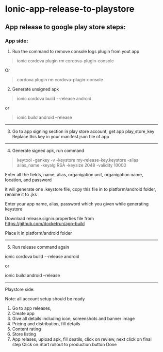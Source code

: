 # Ionic-app-release-to-playstore

## App release to google play store steps:

### App side:

1.	Run the command to remove console logs plugin from yout app

> ionic cordova plugin rm cordova-plugin-console

Or

> cordova plugin rm cordova-plugin-console

2.	Generate unsigned apk

> ionic cordova build --release android

or

> ionic build android –release

-------
3.	Go to app signing section in play store account, get app play_store_key
Replace this key in your manifest.json file of app

-----
4.	Generate signed apk, run command

> keytool -genkey -v -keystore my-release-key.keystore -alias alias_name -keyalg RSA -keysize 2048 -validity 10000

Enter all the fields, name, alias, organigation unit, organigation name, location, and password

it will generate one .keystore file, copy this file in to platform/android folder, rename it to .jks

Enter your app name, alias, password which you given while generating keystore 

Download release.signin.properties file from  https://github.com/docketrun/app-build

Place it in platform/android folder

--------
5.	Run release command again

ionic cordova build --release android

or

ionic build android –release

------------------------

Playstore side:

Note: all account setup should be ready 
1.	Go to app releases,
2.	Create app
3.	Give all details including icon, screenshots and banner image
4.	Pricing and distribution, fill details
5.	Content rating
6.	Store listing
7.	App relases, upload apk, fill deatils, click on review, next click on final step 
Click on Start rollout to production button
Done
